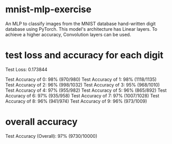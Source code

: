 # mnist-mlp-exercise
An MLP to classify images from the MNIST database hand-written digit database using PyTorch.
This model's architecture has Linear layers. To achieve a higher accuracy, Convolution layers
can be used.

# test loss and accuracy for each digit
Test Loss: 0.173844

Test Accuracy of     0: 98% (970/980)
Test Accuracy of     1: 98% (1118/1135)
Test Accuracy of     2: 96% (998/1032)
Test Accuracy of     3: 95% (968/1010)
Test Accuracy of     4: 97% (955/982)
Test Accuracy of     5: 96% (865/892)
Test Accuracy of     6: 97% (935/958)
Test Accuracy of     7: 97% (1007/1028)
Test Accuracy of     8: 96% (941/974)
Test Accuracy of     9: 96% (973/1009)

# overall accuracy
Test Accuracy (Overall): 97% (9730/10000)
